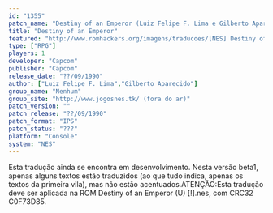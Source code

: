 ```yaml
---
id: "1355"
patch_name: "Destiny of an Emperor (Luiz Felipe F. Lima e Gilberto Aparecido)"
title: "Destiny of an Emperor"
featured: "http://www.romhackers.org/imagens/traducoes/[NES] Destiny of an Emperor - Luiz Felipe F. Lima e Gilberto Aparecido - 1.png"
type: ["RPG"]
players: 1
developer: "Capcom"
publisher: "Capcom"
release_date: "??/09/1990"
author: ["Luiz Felipe F. Lima","Gilberto Aparecido"]
group_name: "Nenhum"
group_site: "http://www.jogosnes.tk/ (fora do ar)"
patch_version: ""
patch_release: "??/09/1990"
patch_format: "IPS"
patch_status: "???"
platform: "Console"
system: "NES"
---
```


Esta tradução ainda se encontra em desenvolvimento. Nesta versão beta1, apenas alguns textos estão traduzidos (ao que tudo indica, apenas os textos da primeira vila), mas não estão acentuados.ATENÇÃO:Esta tradução deve ser aplicada na ROM Destiny of an Emperor (U) [!].nes, com CRC32 C0F73D85.